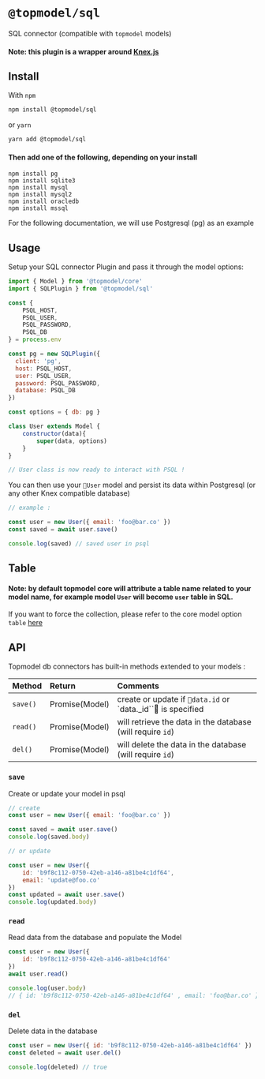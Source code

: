 # `@topmodel/sql`

SQL connector (compatible with `topmodel` models)
#### Note: this plugin is a wrapper around [Knex.js](http://knexjs.org/)

## Install

With `npm`
```sh
npm install @topmodel/sql
```

or `yarn`
```sh
yarn add @topmodel/sql
```
#### Then add one of the following, depending on your install
```
npm install pg
npm install sqlite3
npm install mysql
npm install mysql2
npm install oracledb
npm install mssql
```

For the following documentation, we will use Postgresql (pg) as an example 

## Usage

Setup your SQL connector Plugin and pass it through the model options:
```js
import { Model } from '@topmodel/core'
import { SQLPlugin } from '@topmodel/sql'

const { 
    PSQL_HOST, 
    PSQL_USER, 
    PSQL_PASSWORD, 
    PSQL_DB 
} = process.env

const pg = new SQLPlugin({
  client: 'pg',
  host: PSQL_HOST,
  user: PSQL_USER,
  password: PSQL_PASSWORD,
  database: PSQL_DB
})

const options = { db: pg }

class User extends Model {
    constructor(data){
        super(data, options)
    }
}

// User class is now ready to interact with PSQL !
```

You can then use your `User` model and persist its data within Postgresql (or any other Knex compatible database)
```js
// example : 

const user = new User({ email: 'foo@bar.co' })
const saved = await user.save()

console.log(saved) // saved user in psql
```

## Table

#### Note: by default topmodel core will attribute a table name related to your model name, for example model `User` will become  `user` table in SQL.

If you want to force the collection, please refer to the core model option `table` [here](../core/README.md#optionstable) 


## API

Topmodel db connectors has built-in methods extended to your models : 

| Method   |      Return      |  Comments |
|----------|:-------------|:------|
| `save()` |  Promise(Model) | create or update if `data.id` or `data._id`` is specified |
| `read()` |  Promise(Model) | will retrieve the data in the database (will require `id`) |
| `del()` | Promise(Model) | will delete the data in the database (will require `id`) |

### `save`
Create or update your model in psql

```js 
// create
const user = new User({ email: 'foo@bar.co' })

const saved = await user.save()
console.log(saved.body) 

// or update

const user = new User({ 
    id: 'b9f8c112-0750-42eb-a146-a81be4c1df64', 
    email: 'update@foo.co' 
})
const updated = await user.save()
console.log(updated.body)
```

### `read`
Read data from the database and populate the Model

```js 
const user = new User({ 
    id: 'b9f8c112-0750-42eb-a146-a81be4c1df64' 
})
await user.read()

console.log(user.body) 
// { id: 'b9f8c112-0750-42eb-a146-a81be4c1df64' , email: 'foo@bar.co' }
```

### `del`
Delete data in the database

```js 
const user = new User({ id: 'b9f8c112-0750-42eb-a146-a81be4c1df64' })
const deleted = await user.del()

console.log(deleted) // true 
```